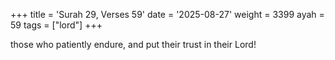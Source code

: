 +++
title = 'Surah 29, Verses 59'
date = '2025-08-27'
weight = 3399
ayah = 59
tags = ["lord"]
+++

those who patiently endure, and put their trust in their Lord!